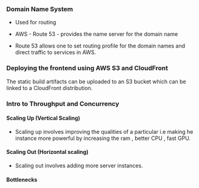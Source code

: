 
### Domain Name System

- Used for routing

- AWS - Route 53 - provides the name server for the domain name
-  Route 53 allows one to set routing profile for the domain names and direct traffic to services in AWS.

### Deploying the frontend using AWS S3 and CloudFront

The static build artifacts  can be uploaded to an S3 bucket which can be linked to a CloudFront distribution. 

### Intro to Throughput and Concurrency

#### Scaling Up (Vertical Scaling)

- Scaling up involves improving the qualities of a particular i.e making he instance more powerful by increasing the ram , better CPU , fast GPU.

#### Scaling Out (Horizontal scaling)

- Scaling out involves adding more server instances.

#### Bottlenecks
